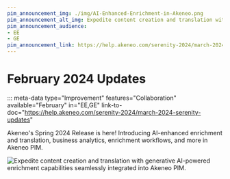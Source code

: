 ```yaml
---
pim_announcement_img: ./img/AI-Enhanced-Enrichment-in-Akeneo.png
pim_announcement_alt_img: Expedite content creation and translation with generative AI-powered enrichment capabilities seamlessly integrated into Akeneo PIM.
pim_announcement_audience:
- EE
- GE
pim_announcement_link: https://help.akeneo.com/serenity-2024/march-2024-serenity-updates
---
```


# February 2024 Updates
::: meta-data type="Improvement" features="Collaboration" available="February" in="EE,GE" link-to-doc="https://help.akeneo.com/serenity-2024/march-2024-serenity-updates"

Akeneo's Spring 2024 Release is here! Introducing AI-enhanced enrichment and translation, business analytics, enrichment workflows, and more in Akeneo PIM.


![Expedite content creation and translation with generative AI-powered enrichment capabilities seamlessly integrated into Akeneo PIM.](../img/AI-Enhanced-Enrichment-in-Akeneo.png)

